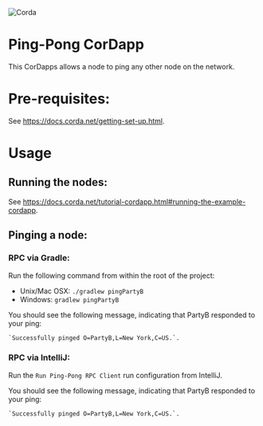 ![Corda](https://www.corda.net/wp-content/uploads/2016/11/fg005_corda_b.png)

# Ping-Pong CorDapp

This CorDapps allows a node to ping any other node on the network.

# Pre-requisites:
  
See https://docs.corda.net/getting-set-up.html.

# Usage

## Running the nodes:

See https://docs.corda.net/tutorial-cordapp.html#running-the-example-cordapp.

## Pinging a node:

### RPC via Gradle:

Run the following command from within the root of the project:

* Unix/Mac OSX: `./gradlew pingPartyB`
* Windows: `gradlew pingPartyB`

You should see the following message, indicating that PartyB responded to your ping:

    `Successfully pinged O=PartyB,L=New York,C=US.`.

### RPC via IntelliJ:

Run the `Run Ping-Pong RPC Client` run configuration from IntelliJ.

You should see the following message, indicating that PartyB responded to your ping:

    `Successfully pinged O=PartyB,L=New York,C=US.`.
